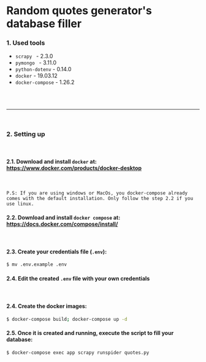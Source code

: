 # Random quotes generator's database filler

### 1. Used tools

- `scrapy ` - 2.3.0
- `pymongo ` - 3.11.0
- `python-dotenv` - 0.14.0
- `docker` - 19.03.12
- `docker-compose` - 1.26.2
<br>
<br>
<hr>
<br>

### 2. Setting up

<br>

#### 2.1. Download and install `docker` at: https://www.docker.com/products/docker-desktop

<br>

`P.S: If you are using windows or MacOs, you docker-compose already comes with the default installation. Only follow the step 2.2 if you use linux.`

#### 2.2. Download and install `docker compose` at: https://docs.docker.com/compose/install/

<br>

#### 2.3. Create your credentials file (`.env`):

```bash
$ mv .env.example .env
```

#### 2.4. Edit the created `.env` file with your own credentials

<br>

#### 2.4. Create the docker images:

```bash
$ docker-compose build; docker-compose up -d
```

#### 2.5. Once it is created and running, execute the script to fill your database:

```
$ docker-compose exec app scrapy runspider quotes.py
```
